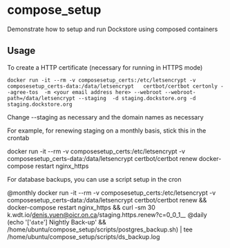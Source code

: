 # compose\_setup
Demonstrate how to setup and run Dockstore using composed containers

## Usage

To create a HTTP certificate (necessary for running in HTTPS mode)

    docker run -it --rm -v composesetup_certs:/etc/letsencrypt -v composesetup_certs-data:/data/letsencrypt   certbot/certbot certonly --agree-tos  -m <your email address here> --webroot --webroot-path=/data/letsencrypt --staging  -d staging.dockstore.org -d staging.dockstore.org

Change --staging as necessary and the domain names as necessary

For example, for renewing staging on a monthly basis, stick this in the crontab

   docker run -it --rm -v composesetup_certs:/etc/letsencrypt -v composesetup_certs-data:/data/letsencrypt   certbot/certbot renew
   docker-compose restart nginx_https


For database backups, you can use a script setup in the cron

   @monthly	docker run -it --rm -v composesetup_certs:/etc/letsencrypt -v composesetup_certs-data:/data/letsencrypt certbot/certbot renew && docker-compose restart nginx_https && curl -sm 30 k.wdt.io/denis.yuen@oicr.on.ca/staging.https.renew?c=0_0_1_*_* 
   @daily 		(echo '['`date`'] Nightly Back-up' && /home/ubuntu/compose_setup/scripts/postgres_backup.sh) |  tee /home/ubuntu/compose_setup/scripts/ds_backup.log
